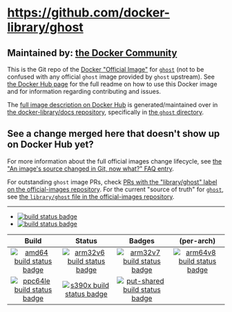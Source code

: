 # https://github.com/docker-library/ghost

## Maintained by: [the Docker Community](https://github.com/docker-library/ghost)

This is the Git repo of the [Docker "Official Image"](https://github.com/docker-library/official-images#what-are-official-images) for [`ghost`](https://hub.docker.com/_/ghost/) (not to be confused with any official `ghost` image provided by `ghost` upstream). See [the Docker Hub page](https://hub.docker.com/_/ghost/) for the full readme on how to use this Docker image and for information regarding contributing and issues.

The [full image description on Docker Hub](https://hub.docker.com/_/ghost/) is generated/maintained over in [the docker-library/docs repository](https://github.com/docker-library/docs), specifically in [the `ghost` directory](https://github.com/docker-library/docs/tree/master/ghost).

## See a change merged here that doesn't show up on Docker Hub yet?

For more information about the full official images change lifecycle, see [the "An image's source changed in Git, now what?" FAQ entry](https://github.com/docker-library/faq#an-images-source-changed-in-git-now-what).

For outstanding `ghost` image PRs, check [PRs with the "library/ghost" label on the official-images repository](https://github.com/docker-library/official-images/labels/library%2Fghost). For the current "source of truth" for [`ghost`](https://hub.docker.com/_/ghost/), see [the `library/ghost` file in the official-images repository](https://github.com/docker-library/official-images/blob/master/library/ghost).

---

-	[![build status badge](https://img.shields.io/github/actions/workflow/status/docker-library/ghost/ci.yml?branch=master&label=GitHub%20CI)](https://github.com/docker-library/ghost/actions?query=workflow%3A%22GitHub+CI%22+branch%3Amaster)
-	[![build status badge](https://img.shields.io/jenkins/s/https/doi-janky.infosiftr.net/job/update.sh/job/ghost.svg?label=Automated%20update.sh)](https://doi-janky.infosiftr.net/job/update.sh/job/ghost/)

| Build | Status | Badges | (per-arch) |
|:-:|:-:|:-:|:-:|
| [![amd64 build status badge](https://img.shields.io/jenkins/s/https/doi-janky.infosiftr.net/job/multiarch/job/amd64/job/ghost.svg?label=amd64)](https://doi-janky.infosiftr.net/job/multiarch/job/amd64/job/ghost/) | [![arm32v6 build status badge](https://img.shields.io/jenkins/s/https/doi-janky.infosiftr.net/job/multiarch/job/arm32v6/job/ghost.svg?label=arm32v6)](https://doi-janky.infosiftr.net/job/multiarch/job/arm32v6/job/ghost/) | [![arm32v7 build status badge](https://img.shields.io/jenkins/s/https/doi-janky.infosiftr.net/job/multiarch/job/arm32v7/job/ghost.svg?label=arm32v7)](https://doi-janky.infosiftr.net/job/multiarch/job/arm32v7/job/ghost/) | [![arm64v8 build status badge](https://img.shields.io/jenkins/s/https/doi-janky.infosiftr.net/job/multiarch/job/arm64v8/job/ghost.svg?label=arm64v8)](https://doi-janky.infosiftr.net/job/multiarch/job/arm64v8/job/ghost/) |
| [![ppc64le build status badge](https://img.shields.io/jenkins/s/https/doi-janky.infosiftr.net/job/multiarch/job/ppc64le/job/ghost.svg?label=ppc64le)](https://doi-janky.infosiftr.net/job/multiarch/job/ppc64le/job/ghost/) | [![s390x build status badge](https://img.shields.io/jenkins/s/https/doi-janky.infosiftr.net/job/multiarch/job/s390x/job/ghost.svg?label=s390x)](https://doi-janky.infosiftr.net/job/multiarch/job/s390x/job/ghost/) | [![put-shared build status badge](https://img.shields.io/jenkins/s/https/doi-janky.infosiftr.net/job/put-shared/job/light/job/ghost.svg?label=put-shared)](https://doi-janky.infosiftr.net/job/put-shared/job/light/job/ghost/) |

<!-- THIS FILE IS GENERATED BY https://github.com/docker-library/docs/blob/master/generate-repo-stub-readme.sh -->
